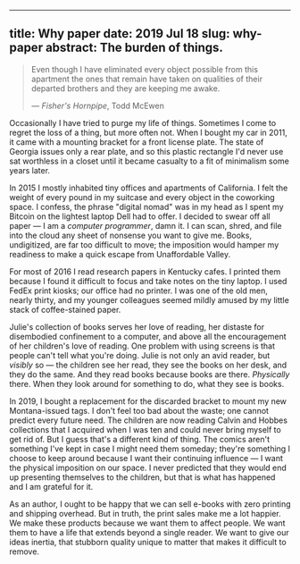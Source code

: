 --------------------------------------------------------------------------------
title:    Why paper
date:     2019 Jul 18
slug:     why-paper
abstract: The burden of things.
--------------------------------------------------------------------------------

> Even though I have eliminated every object possible from this apartment the ones that remain have taken on qualities of their departed brothers and they are keeping me awake.
>
> — *Fisher's Hornpipe*, Todd McEwen 

Occasionally I have tried to purge my life of things. Sometimes I come to regret the loss of a thing, but more often not. When I bought my car in 2011, it came with a mounting bracket for a front license plate. The state of Georgia issues only a rear plate, and so this plastic rectangle I'd never use sat worthless in a closet until it became casualty to a fit of minimalism some years later.

In 2015 I mostly inhabited tiny offices and apartments of California. I felt the weight of every pound in my suitcase and every object in the coworking space. I confess, the phrase "digital nomad" was in my head as I spent my Bitcoin on the lightest laptop Dell had to offer. I decided to swear off all paper — I am a *computer programmer*, damn it. I can scan, shred, and file into the cloud any sheet of nonsense you want to give me. Books, undigitized, are far too difficult to move; the imposition would hamper my readiness to make a quick escape from Unaffordable Valley. 

For most of 2016 I read research papers in Kentucky cafes. I printed them because I found it difficult to focus and take notes on the tiny laptop. I used FedEx print kiosks; our office had no printer. I was one of the old men, nearly thirty, and my younger colleagues seemed mildly amused by my little stack of coffee-stained paper. 

Julie's collection of books serves her love of reading, her distaste for disembodied confinement to a computer, and above all the encouragement of her children's love of reading. One problem with using screens is that people can't tell what you're doing. Julie is not only an avid reader, but *visibly* so — the children see her read, they see the books on her desk, and they do the same. And they read books because books are there. *Physically* there. When they look around for something to do, what they see is books.

In 2019, I bought a replacement for the discarded bracket to mount my new Montana-issued tags. I don't feel too bad about the waste; one cannot predict every future need. The children are now reading Calvin and Hobbes collections that I acquired when I was ten and could never bring myself to get rid of. But I guess that's a different kind of thing. The comics aren't something I've kept in case I might need them someday; they're something I choose to keep around because I want their continuing influence — I want the physical imposition on our space. I never predicted that they would end up presenting themselves to the children, but that is what has happened and I am grateful for it.

As an author, I ought to be happy that we can sell e-books with zero printing and shipping overhead. But in truth, the print sales make me a lot happier. We make these products because we want them to affect people. We want them to have a life that extends beyond a single reader. We want to give our ideas inertia, that stubborn quality unique to matter that makes it difficult to remove.
